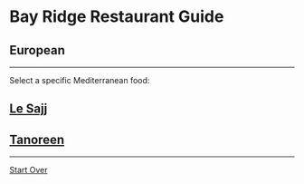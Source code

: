 # Bay Ridge Restaurant Guide
## European
---
Select a specific Mediterranean food:
## [Le Sajj](https://lesajjbk.com/)
## [Tanoreen](https://tanoreen.com/)
---
[Start Over](../home.md)
